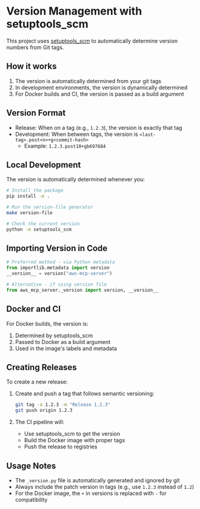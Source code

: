 # Version Management with setuptools_scm

This project uses [setuptools_scm](https://setuptools-scm.readthedocs.io/) to automatically determine version numbers from Git tags.

## How it works

1. The version is automatically determined from your git tags
2. In development environments, the version is dynamically determined
3. For Docker builds and CI, the version is passed as a build argument

## Version Format

- Release: When on a tag (e.g., `1.2.3`), the version is exactly that tag
- Development: When between tags, the version is `<last-tag>.post<n>+g<commit-hash>`
  - Example: `1.2.3.post10+gb697684`

## Local Development

The version is automatically determined whenever you:

```bash
# Install the package
pip install -e .

# Run the version-file generator
make version-file

# Check the current version
python -m setuptools_scm
```

## Importing Version in Code

```python
# Preferred method - via Python metadata
from importlib.metadata import version
__version__ = version("aws-mcp-server")

# Alternative - if using version file
from aws_mcp_server._version import version, __version__
```

## Docker and CI

For Docker builds, the version is:

1. Determined by setuptools_scm
2. Passed to Docker as a build argument
3. Used in the image's labels and metadata

## Creating Releases

To create a new release:

1. Create and push a tag that follows semantic versioning:
   ```bash
   git tag -a 1.2.3 -m "Release 1.2.3"
   git push origin 1.2.3
   ```

2. The CI pipeline will:
   - Use setuptools_scm to get the version
   - Build the Docker image with proper tags
   - Push the release to registries

## Usage Notes

- The `_version.py` file is automatically generated and ignored by git
- Always include the patch version in tags (e.g., use `1.2.3` instead of `1.2`)
- For the Docker image, the `+` in versions is replaced with `-` for compatibility